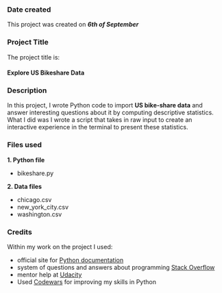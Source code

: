 ### Date created
This project was created on ***6th of September***

### Project Title
The project title is:
#### Explore US Bikeshare Data

### Description

In this project, I wrote Python code to import **US bike-share data** and answer interesting questions about it by computing descriptive statistics.
What I did was I wrote a script that takes in raw input to create an interactive experience in the terminal to present these statistics.

### Files used
**1. Python file**
- bikeshare.py

**2. Data files**
- chicago.csv
- new_york_city.csv
- washington.csv

### Credits
Within my work on the project I used:
- official site for [Python documentation](https://www.google.ru/url?sa=t&rct=j&q=&esrc=s&source=web&cd=&cad=rja&uact=8&ved=2ahUKEwj7us3jmdXrAhWr_CoKHaFkCesQFjAAegQIBRAC&url=https%3A%2F%2Fwww.python.org%2F&usg=AOvVaw0QREvGsjwHKp2GtoYvs1JH)
- system of questions and answers about programming [Stack Overflow](https://ru.stackoverflow.com/)
- mentor help at [Udacity](https://knowledge.udacity.com/?nanodegree=nd104&page=1&project=510&rubric=2118)
- Used [Codewars](https://www.codewars.com/users/edit) for improving my skills in Python
